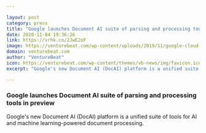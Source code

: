 ```yaml
---

layout: post
category: press
title: "Google launches Document AI suite of parsing and processing tools in preview"
date: 2020-11-04 19:36:26
link: https://vrhk.co/2JwE2oF
image: https://venturebeat.com/wp-content/uploads/2019/11/google-cloud-e1594658562493.jpg?w=1200&strip=all
domain: venturebeat.com
author: "VentureBeat"
icon: https://venturebeat.com/wp-content/themes/vb-news/img/favicon.ico
excerpt: "Google's new Document AI (DocAI) platform is a unified suite of tools for AI and machine learning-powered document processing."

---
```


### Google launches Document AI suite of parsing and processing tools in preview

Google's new Document AI (DocAI) platform is a unified suite of tools for AI and machine learning-powered document processing.